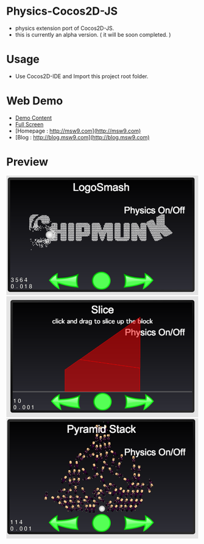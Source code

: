 Physics-Cocos2D-JS
=================
- physics extension port of Cocos2D-JS.
- this is currently an alpha version. ( it will be soon completed. )

# Usage
- Use Cocos2D-IDE and Import this project root folder.

# Web Demo
- [Demo Content](http://msw9.com/contents/Cocos2D-Physics/)
- [Full Screen](http://msw9.com/contents/Cocos2D-Physics/main.html)
- [Homepage : http://msw9.com](http://msw9.com)
- [Blog : http://blog.msw9.com](http://blog.msw9.com)

# Preview 
![](https://github.com/MSW9/Physics-Cocos2D-JS/blob/master/snapshot/snapshot1.png)
![](https://github.com/MSW9/Physics-Cocos2D-JS/blob/master/snapshot/snapshot2.png)
![](https://github.com/MSW9/Physics-Cocos2D-JS/blob/master/snapshot/snapshot3.png)
